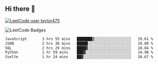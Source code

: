 ## Hi there 👋

[![LeetCode user taylor475](https://img.shields.io/badge/dynamic/json?style=for-the-badge&labelColor=black&color=%23ffa116&label=Solved&query=solvedOverTotal&url=https%3A%2F%2Fleetcode-badge.vercel.app%2Fapi%2Fusers%2Ftaylor475&logo=leetcode&logoColor=yellow)](https://leetcode.com/taylor475/)

<img src="https://leetcode-badge-showcase.vercel.app/api?username=taylor475" alt="LeetCode Badges" />

<!--START_SECTION:waka-->

```txt
JavaScript       3 hrs 55 mins   ███████▒░░░░░░░░░░░░░░░░░   29.61 %
JSON             2 hrs 38 mins   █████░░░░░░░░░░░░░░░░░░░░   19.89 %
SQL              2 hrs 29 mins   ████▓░░░░░░░░░░░░░░░░░░░░   18.84 %
Python           1 hr 59 mins    ███▓░░░░░░░░░░░░░░░░░░░░░   14.98 %
Svelte           1 hr 24 mins    ██▓░░░░░░░░░░░░░░░░░░░░░░   10.67 %
```

<!--END_SECTION:waka-->

<!--
**taylor475/taylor475** is a ✨ _special_ ✨ repository because its `README.md` (this file) appears on your GitHub profile.

Here are some ideas to get you started:

- 🔭 I’m currently working on ...
- 🌱 I’m currently learning ...
- 👯 I’m looking to collaborate on ...
- 🤔 I’m looking for help with ...
- 💬 Ask me about ...
- 📫 How to reach me: ...
- 😄 Pronouns: ...
- ⚡ Fun fact: ...
-->
